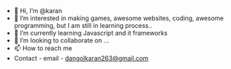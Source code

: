 - 👋 Hi, I’m @karan
- 👀 I’m interested in making games, awesome websites, coding, awesome programming, but I am still in learning process.. 
- 🌱 I’m currently learning Javascript and it frameworks
- 💞️ I’m looking to collaborate on ...
- 📫 How to reach me 
- Contact - email - dangolkaran263@gmail.com 

<!---
karan172334342/karan172334342 is a ✨ special ✨ repository because its `README.md` (this file) appears on your GitHub profile.
You can click the Preview link to take a look at your changes.
--->
